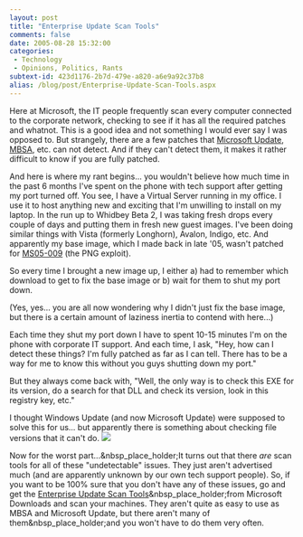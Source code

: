 ```yaml
---
layout: post
title: "Enterprise Update Scan Tools"
comments: false
date: 2005-08-28 15:32:00
categories:
 - Technology
 - Opinions, Politics, Rants
subtext-id: 423d1176-2b7d-479e-a820-a6e9a92c37b8
alias: /blog/post/Enterprise-Update-Scan-Tools.aspx
---
```



<rant>

Here at Microsoft, the IT people frequently scan every computer connected to the corporate network, checking to see if it has all the required patches and whatnot. This is a good idea and not something I would ever say I was opposed to. But strangely, there are a few patches that [Microsoft Update](http://go.microsoft.com/fwlink/?LinkId=40747), [MBSA](http://www.microsoft.com/technet/security/tools/mbsahome.mspx), etc. can not detect. And if they can't detect them, it makes it rather difficult to know if you are fully patched.

And here is where my rant begins... you wouldn't believe how much time in the past 6 months I've spent on the phone with tech support after getting my port turned off. You see, I have a Virtual Server running in my office. I use it to host anything new and exciting that I'm unwilling to install on my laptop. In the run up to Whidbey Beta 2, I was taking fresh drops every couple of days and putting them in fresh new guest images. I've been doing similar things with Vista (formerly Longhorn), Avalon, Indigo, etc. And apparently my base image, which I made back in late '05, wasn't patched for [MS05-009](http://www.microsoft.com/technet/security/bulletin/MS05-009.mspx) (the PNG exploit).

So every time I brought a new image up, I either a) had to remember which download to get to fix the base image or b) wait for them to shut my port down.

(Yes, yes... you are all now wondering why I didn't just fix the base image, but there is a certain amount of laziness inertia to contend with here...)

Each time they shut my port down I have to spent 10-15 minutes I'm on the phone with corporate IT support. And each time, I ask, "Hey, how can I detect these things? I'm fully patched as far as I can tell. There has to be a way for me to know this without you guys shutting down my port."

But they always come back with, "Well, the only way is to check this EXE for its version, do a search for that DLL and check its version, look in this registry key, etc."

I thought Windows Update (and now Microsoft Update) were supposed to solve this for us... but apparently there is something about checking file versions that it can't do. ![](http://www.peterprovost.org/Files/smile12.gif)

Now for the worst part...&nbsp_place_holder;It turns out that there _are_ scan tools for all of these "undetectable" issues. They just aren't advertised much (and are apparently unknown by our own tech support people). So, if you want to be 100% sure that you don't have any of these issues, go and get the [Enterprise Update Scan Tools](http://support.microsoft.com/kb/894193)&nbsp_place_holder;from Microsoft Downloads and scan your machines. They aren't quite as easy to use as MBSA and Microsoft Update, but there aren't many of them&nbsp_place_holder;and you won't have to do them very often.

</rant>
